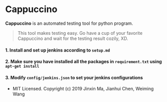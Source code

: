 # Cappuccino
**Cappuccino** is an automated testing tool for python program.

> This tool makes testing easy. Go have a cup of your favorite Cappuccino and wait for the testing result cozily, XD.

#### 1. Install and set up jenkins according to `setup.md`
#### 2. Make sure you have installed all the packages in `requirement.txt` using `apt-get install`
#### 3. Modify `config/jenkins.json` to set your jenkins configurations

 + MIT Licensed. Copyright (c) 2019 Jinxin Ma, Jianhui Chen, Weiming Wang

